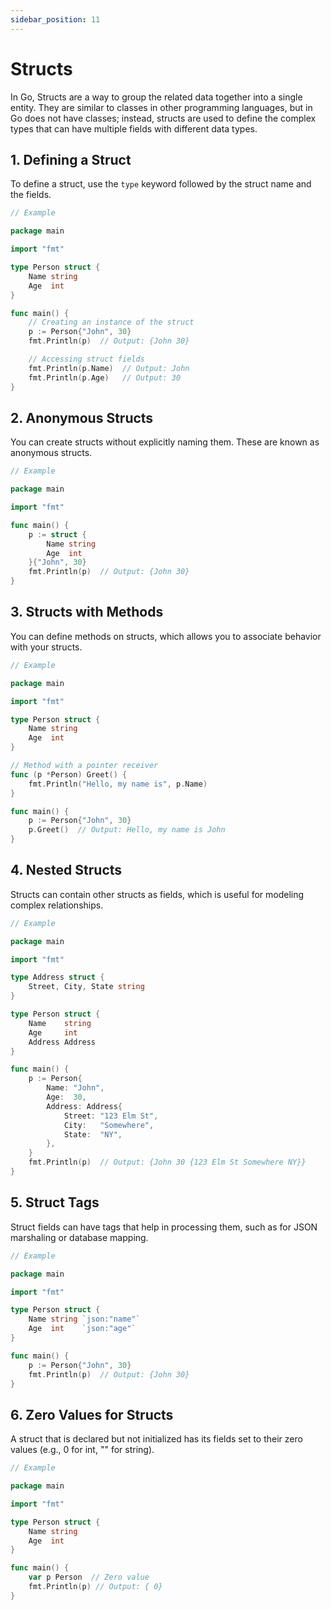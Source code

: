 ```yaml
---
sidebar_position: 11
---
```


# Structs

In Go, Structs are a way to group the related data together into a single entity. They are similar to classes in other programming languages, but in Go does not have classes; instead, structs are used to define the complex types that can have multiple fields with different data types.

## 1. Defining a Struct

To define a struct, use the `type` keyword followed by the struct name and the fields.

```go
// Example

package main

import "fmt"

type Person struct {
    Name string
    Age  int
}

func main() {
    // Creating an instance of the struct
    p := Person{"John", 30}
    fmt.Println(p)  // Output: {John 30}

    // Accessing struct fields
    fmt.Println(p.Name)  // Output: John
    fmt.Println(p.Age)   // Output: 30
}
```

## 2. Anonymous Structs

You can create structs without explicitly naming them. These are known as anonymous structs.

```go
// Example

package main

import "fmt"

func main() {
    p := struct {
        Name string
        Age  int
    }{"John", 30}
    fmt.Println(p)  // Output: {John 30}
}
```

## 3. Structs with Methods

You can define methods on structs, which allows you to associate behavior with your structs.

```go
// Example

package main

import "fmt"

type Person struct {
    Name string
    Age  int
}

// Method with a pointer receiver
func (p *Person) Greet() {
    fmt.Println("Hello, my name is", p.Name)
}

func main() {
    p := Person{"John", 30}
    p.Greet()  // Output: Hello, my name is John
}
```

## 4. Nested Structs

Structs can contain other structs as fields, which is useful for modeling complex relationships.

```go
// Example

package main

import "fmt"

type Address struct {
    Street, City, State string
}

type Person struct {
    Name    string
    Age     int
    Address Address
}

func main() {
    p := Person{
        Name: "John",
        Age:  30,
        Address: Address{
            Street: "123 Elm St",
            City:   "Somewhere",
            State:  "NY",
        },
    }
    fmt.Println(p)  // Output: {John 30 {123 Elm St Somewhere NY}}
}
```

## 5. Struct Tags

Struct fields can have tags that help in processing them, such as for JSON marshaling or database mapping.

```go
// Example

package main

import "fmt"

type Person struct {
    Name string `json:"name"`
    Age  int    `json:"age"`
}

func main() {
    p := Person{"John", 30}
    fmt.Println(p)  // Output: {John 30}
}
```

## 6. Zero Values for Structs

A struct that is declared but not initialized has its fields set to their zero values (e.g., 0 for int, "" for string).

```go
// Example

package main

import "fmt"

type Person struct {
    Name string
    Age  int
}

func main() {
    var p Person  // Zero value
    fmt.Println(p) // Output: { 0}
}
```
